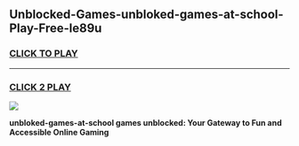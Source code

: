 
## Unblocked-Games-unbloked-games-at-school-Play-Free-le89u
<h3>
<a href="https://premium76.site?title=unbloked-games-at-school&ref=21A">CLICK TO PLAY</a></h3>
<hr>

<h3>
<a href="https://premium76.site?title=unbloked-games-at-school&ref=21A">CLICK 2 PLAY</a>
  
</h3>

<a href="https://premium76.site?title=unbloked-games-at-school&ref=21A"><img src="https://clearcache.store/games.png"></a>


**unbloked-games-at-school games unblocked: Your Gateway to Fun and Accessible Online Gaming**
